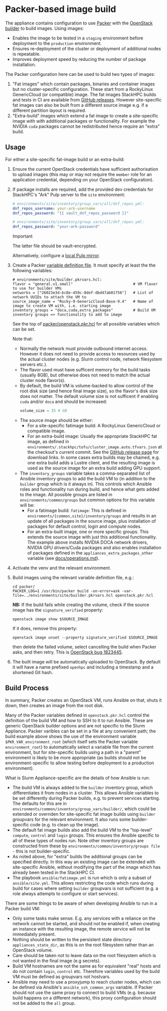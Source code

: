 # Packer-based image build

The appliance contains configuration to use [Packer](https://developer.hashicorp.com/packer)
with the [OpenStack builder](https://www.packer.io/plugins/builders/openstack)
to build images. Using images:

- Enables the image to be tested in a `staging` environment before deployment
  to the `production` environment.
- Ensures re-deployment of the cluster or deployment of additional nodes is
  repeatable.
- Improves deployment speed by reducing the number of package installation.

The Packer configuration here can be used to build two types of images:

1. "Fat images" which contain packages, binaries and container images but no
   cluster-specific configuration. These start from a RockyLinux GenericCloud
   (or compatible) image. The fat images StackHPC builds and tests in CI are
   available from [GitHub releases](https://github.com/stackhpc/ansible-slurm-appliance/releases).
   However site-specific fat images can also be built from a different source
   image e.g. if a different partition layout is required.
2. "Extra-build" images which extend a fat image to create a site-specific
   image with with additional packages or functionality. For example the NVIDIA
   `cuda` packages cannot be redistributed hence require an "extra" build.

## Usage

For either a site-specific fat-image build or an extra-build:

1. Ensure the current OpenStack credentials have sufficient authorisation to
   upload images (this may or may not require the `member` role for an
   application credential, depending on your OpenStack configuration).
2. If package installs are required, add the provided dev credentials for
   StackHPC's "Ark" Pulp server to the `site` environment:

   ```yaml
   # environments/site/inventory/group_vars/all/dnf_repos.yml:
   dnf_repos_username: your-ark-username
   dnf_repos_password: "{{ vault_dnf_repos_password }}"
   ```

   ```yaml
   # environments/site/inventory/group_vars/all/dnf_repos.yml:
   dnf_repos_password: "your-ark-password"
   ```

   > [!IMPORTANT]
   > The latter file should be vault-encrypted.

   Alternatively, configure a [local Pulp mirror](experimental/pulp.md).

3. Create a Packer [variable definition file](https://developer.hashicorp.com/packer/docs/templates/hcl_templates/variables#assigning-values-to-input-variables). It must specify at least the
   the following variables:

   ```hcl
   # environments/site/builder.pkrvars.hcl:
   flavor = "general.v1.small"                           # VM flavor to use for builder VMs
   networks = ["26023e3d-bc8e-459c-8def-dbd47ab01756"]   # List of network UUIDs to attach the VM to
   source_image_name = "Rocky-9-GenericCloud-Base-9.4"   # Name of image to create VM with, i.e. starting image
   inventory_groups = "doca,cuda,extra_packages"         # Build VM inventory groups => functionality to add to image
   ```

   See the top of [packer/openstack.pkr.hcl](../packer/openstack.pkr.hcl)
   for all possible variables which can be set.

   Note that:
   - Normally the network must provide outbound internet access. However it
     does not need to provide access to resources used by the actual cluster
     nodes (e.g. Slurm control node, network filesystem servers etc.).
   - The flavor used must have sufficent memory for the build tasks (usually
     8GB), but otherwise does not need to match the actual cluster node
     flavor(s).
   - By default, the build VM is volume-backed to allow control of the root
     disk size (and hence final image size), so the flavor's disk size does not
     matter. The default volume size is not sufficent if enabling `cuda` and/or
     `doca` and should be increased:
     ```terraform
     volume_size = 35 # GB
     ```
   - The source image should be either:
     - For a site-specific fatimage build: A RockyLinux GenericCloud or
       compatible image.
     - For an extra-build image: Usually the appropriate StackHPC fat image,
       as defined in `environments/.stackhpc/tofu/cluster_image.auto.tfvars.json` at the
       checkout's current commit. See the [GitHub release page](https://github.com/stackhpc/ansible-slurm-appliance/releases)
       for download links. In some cases extra builds may be chained, e.g.
       one extra build adds a Lustre client, and the resulting image is used
       as the source image for an extra build adding GPU support.
   - The `inventory_groups` variable takes a comma-separated list of Ansible
     inventory groups to add the build VM to (in addition to the `builder`
     group which is it always in). This controls which Ansible roles and
     functionality run during build, and hence what gets added to the image.
     All possible groups are listed in `environments/common/groups` but common
     options for this variable will be:
     - For a fatimage build: `fatimage`: This is defined in `enviroments/{common,site}/inventory/groups`
       and results in an update of all packages in the source image, plus
       installation of packages for default control, login and compute nodes.
     - For an extra-built image, one or more specific groups. This extends the
       source image with just this additional functionality. The example above
       installs NVIDIA DOCA network drivers, NVIDIA GPU drivers/Cuda packages
       and also enables installation of packages defined in the
       `appliances_extra_packages_other` variable (see
       [docs/operations.md](./operations.md#adding-additional-packages)).

4. Activate the venv and the relevant environment.

5. Build images using the relevant variable definition file, e.g.:

   ```shell
   cd packer/
   PACKER_LOG=1 /usr/bin/packer build -on-error=ask -var-file=../environments/site/builder.pkrvars.hcl openstack.pkr.hcl
   ```

   **NB:** If the build fails while creating the volume, check if the source image has the `signature_verified` property:

   ```shell
   openstack image show $SOURCE_IMAGE
   ```

   If it does, remove this property:

   ```shell
   openstack image unset --property signature_verified $SOURCE_IMAGE
   ```

   then delete the failed volume, select cancelling the build when Packer asks,
   and then retry. This is [OpenStack bug 1823445](https://bugs.launchpad.net/cinder/+bug/1823445).

6. The built image will be automatically uploaded to OpenStack. By default it
   will have a name prefixed `openhpc` and including a timestamp and a shortened
   Git hash.

## Build Process

In summary, Packer creates an OpenStack VM, runs Ansible on that, shuts it down, then creates an image from the root disk.

Many of the Packer variables defined in `openstack.pkr.hcl` control the definition of the build VM and how to SSH to it to run Ansible. These are generic OpenStack builder options
and are not specific to the Slurm Appliance. Packer varibles can be set in a file at any convenient path; the build example above
shows the use of the environment variable `$PKR_VAR_environment_root` (which itself sets the Packer variable
`environment_root`) to automatically select a variable file from the current environment, but for site-specific builds
using a path in a "parent" environment is likely to be more appropriate (as builds should not be environment-specific to allow testing before deployment to a production environment).

What is Slurm Appliance-specific are the details of how Ansible is run:

- The build VM is always added to the `builder` inventory group, which differentiates it from nodes in a cluster. This allows
  Ansible variables to be set differently during Packer builds, e.g. to prevent services starting. The defaults for this are in `environments/common/inventory/group_vars/builder/`, which could be extended or overriden for site-specific fat image builds using `builder` groupvars for the relevant environment. It also runs some builder-specific code (e.g. to clean up the image).
- The default fat image builds also add the build VM to the "top-level" `compute`, `control` and `login` groups. This ensures
  the Ansible specific to all of these types of nodes run. Note other inventory groups are constructed from these by `environments/common/inventory/groups file` - this is not builder-specific.
- As noted above, for "extra" builds the additional groups can be specified directly. In this way an existing image can be extended with site-specific Ansible, without modifying the
  part of the image which has already been tested in the StackHPC CI.
- The playbook `ansible/fatimage.yml` is run which is only a subset of `ansible/site.yml`. This allows restricting the code which runs during build for cases where setting `builder`
  groupvars is not sufficient (e.g. a role always attempts to configure or start services).

There are some things to be aware of when developing Ansible to run in a Packer build VM:

- Only some tasks make sense. E.g. any services with a reliance on the network cannot be started, and should not be enabled if, when creating an instance with the resulting image, the remote service will not be immediately present.
- Nothing should be written to the persistent state directory `appliances_state_dir`, as this is on the root filesystem rather than an OpenStack volume.
- Care should be taken not to leave data on the root filesystem which is not wanted in the final image (e.g secrets).
- Build VM hostnames are not the same as for equivalent "real" hosts and do not contain `login`, `control` etc. Therefore variables used by the build VM must be defined as groupvars not hostvars.
- Ansible may need to use a proxyjump to reach cluster nodes, which can be defined via Ansible's `ansible_ssh_common_args` variable. If Packer should not use the same proxy
  to connect to build VMs (e.g. because build happens on a different network), this proxy configuration should not be added to the `all` group.
